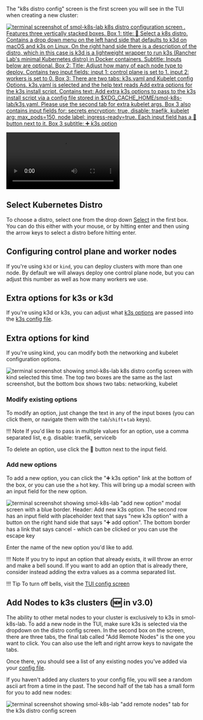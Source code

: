 The "k8s distro config" screen is the first screen you will see in the TUI when creating a new cluster:

[<img src="../../assets/images/screenshots/distro_config_screen.svg" alt="terminal screenshot of smol-k8s-lab k8s distro configuration screen . Features three vertically stacked boxes. Box 1: title: 🌱 Select a k8s distro. Contains a drop down menu on the left hand side that defaults to k3d on macOS and k3s on Linux. On the right hand side there is a description of the distro, which in this case is k3d is a lightweight wrapper to run k3s (Rancher Lab's minimal Kubernetes distro) in Docker containers. Subtitle: Inputs below are optional. Box 2: Title: Adjust how many of each node type to deploy. Contains two input fields: input 1: control plane is set to 1. input 2: workers is set to 0. Box 3: There are two tabs: k3s.yaml and Kubelet config Options. k3s.yaml is selected and the help text reads Add extra options for the k3s install script. Contains text: Add extra k3s options to pass to the k3s install script via a config file stored in $XDG_CACHE_HOME/smol-k8s-lab/k3s.yaml. Please use the second tab for extra kubelet args. Box 3 also contains input fields for: secrets encryption: true, disable: traefik, kubelet arg: max_pods=150, node label: ingress-ready=true. Each input field has a 🚮 button next to it. Box 3 subtitle: ➕ k3s option">](../../assets/images/screenshots/distro_config_screen.svg)

![type:video](../../assets/videos/tour_of_distros.mov)

## Select Kubernetes Distro

To choose a distro, select one from the drop down [Select](https://textual.textualize.io/widgets/select/#select) in the first box. You can do this either with your mouse, or by hitting enter and then using the arrow keys to select a distro before hitting enter.

## Configuring control plane and worker nodes

If you're using `k3d` or `kind`, you can deploy clusters with more than one node. By default we will always deploy one control plane node, but you can adjust this number as well as how many workers we use.

## Extra options for k3s or k3d

If you're using k3d or k3s, you can adjust what [k3s options](https://docs.k3s.io/cli/server#k3s-server-cli-help) are passed into the [k3s config file](https://docs.k3s.io/installation/configuration#configuration-file). 

## Extra options for kind

If you're using kind, you can modify both the networking and kubelet configuration options.

![terminal screenshot showing smol-k8s-lab k8s distro config screen with kind selected this time. The top two boxes are the same as the last screenshot, but the bottom box shows two tabs: networking, kubelet](../../assets/images/screenshots/kind_config_screen.svg)

### Modify existing options

To modify an option, just change the text in any of the input boxes (you can click them, or navigate them with the `tab`/`shift`+`tab` keys).

!!! Note
    If you'd like to pass in multiple values for an option, use a comma separated list, e.g. disable: traefik, servicelb

To delete an option, use click the 🚮 button next to the input field.

### Add new options

To add a new option, you can click the "➕ k3s option" link at the bottom of the box, or you can use the `a` hot key. This will bring up a modal screen with an input field for the new option.

![terminal screenshot showing smol-k8s-lab "add new option" modal screen with a blue border. Header: Add *new* k3s option. The second row has an input field with placeholder text that says "new k3s option" with a button on the right hand side that says "➕ add option". The bottom border has a link that says cancel - which can be clicked or you can use the escape key](../../assets/images/screenshots/add_k3s_option_screen.svg)

Enter the name of the new option you'd like to add. 

!!! Note
    If you try to input an option that already exists, it will throw an error and make a bell sound. If you want to add an option that is already there, consider instead adding the extra values as a comma separated list.

!!! Tip
    To turn off bells, visit the [TUI config screen](/tui/tui_config.md)

## Add Nodes to k3s clusters (🆕 in v3.0)

The ability to other metal nodes to your cluster is exclusively to k3s in smol-k8s-lab. To add a new node in the TUI, make sure k3s is selected via the dropdown on the distro config screen. In the second box on the screen, there are three tabs, the final tab called "Add Remote Nodes" is the one you want to click. You can also use the left and right arrow keys to navigate the tabs.

Once there, you should see a list of any existing nodes you've added via your [config file](/config_file.md).

If you haven't added any clusters to your config file, you will see a random ascii art from a time in the past. The second half of the tab has a small form for you to add new nodes:

![terminal screenshot showing smol-k8s-lab "add remote nodes" tab for the k3s distro config screen](../../assets/images/screenshots/add_node_k3s_tab.svg)
